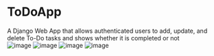 # ToDoApp
A Django Web App that allows authenticated users to add, update, and delete To-Do tasks and shows whether it is completed or not<br/>
![image](https://user-images.githubusercontent.com/122234066/227045265-bbea7184-f86f-407f-b9fb-229c6b0d9734.png)
![image](https://user-images.githubusercontent.com/122234066/224388634-5aced505-e881-469e-91b3-e82e6d88a902.png)
![image](https://user-images.githubusercontent.com/122234066/224388922-197758e1-eb90-424b-931e-0656d9646768.png)
![image](https://user-images.githubusercontent.com/122234066/224389163-6d7b0bf3-cc73-4359-a64f-876f0a22e7c7.png)
